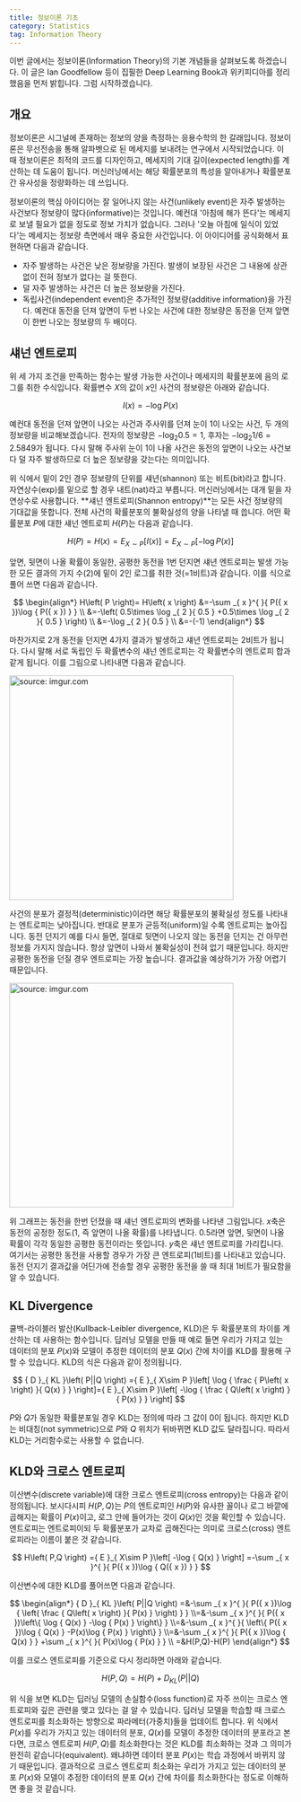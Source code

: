 ```yaml
---
title: 정보이론 기초
category: Statistics
tag: Information Theory
---
```


이번 글에서는 정보이론(Information Theory)의 기본 개념들을 살펴보도록 하겠습니다. 이 글은 Ian Goodfellow 등이 집필한 Deep Learning Book과 위키피디아를 정리했음을 먼저 밝힙니다. 그럼 시작하겠습니다.



## 개요

정보이론은 시그널에 존재하는 정보의 양을 측정하는 응용수학의 한 갈래입니다. 정보이론은 무선전송을 통해 알파벳으로 된 메세지를 보내려는 연구에서 시작되었습니다. 이 때 정보이론은 최적의 코드를 디자인하고, 메세지의 기대 길이(expected length)를 계산하는 데 도움이 됩니다. 머신러닝에서는 해당 확률분포의 특성을 알아내거나 확률분포 간 유사성을 정량화하는 데 쓰입니다.

정보이론의 핵심 아이디어는 잘 일어나지 않는 사건(unlikely event)은 자주 발생하는 사건보다 정보량이 많다(informative)는 것입니다. 예컨대 '아침에 해가 뜬다'는 메세지로 보낼 필요가 없을 정도로 정보 가치가 없습니다. 그러나 '오늘 아침에 일식이 있었다'는 메세지는 정보량 측면에서 매우 중요한 사건입니다. 이 아이디어를 공식화해서 표현하면 다음과 같습니다.

- 자주 발생하는 사건은 낮은 정보량을 가진다. 발생이 보장된 사건은 그 내용에 상관없이 전혀 정보가 없다는 걸 뜻한다.
- 덜 자주 발생하는 사건은 더 높은 정보량을 가진다.
- 독립사건(independent event)은 추가적인 정보량(additive information)을 가진다. 예컨대 동전을 던져 앞면이 두번 나오는 사건에 대한 정보량은 동전을 던져 앞면이 한번 나오는 정보량의 두 배이다.





## 섀넌 엔트로피

위 세 가지 조건을 만족하는 함수는 발생 가능한 사건이나 메세지의 확률분포에 음의 로그를 취한 수식입니다. 확률변수 $X$의 값이 $x$인 사건의 정보량은 아래와 같습니다.


$$
I\left( x \right) =-\log { P(x) }
$$


예컨대 동전을 던져 앞면이 나오는 사건과 주사위를 던져 눈이 1이 나오는 사건, 두 개의 정보량을 비교해보겠습니다. 전자의 정보량은 $-\log_{2}{0.5}=1$, 후자는 $-\log_{2}{1/6}=2.5849$가 됩니다. 다시 말해 주사위 눈이 1이 나올 사건은 동전의 앞면이 나오는 사건보다 덜 자주 발생하므로 더 높은 정보량을 갖는다는 의미입니다. 

위 식에서 밑이 2인 경우 정보량의 단위를 섀년(shannon) 또는 비트(bit)라고 합니다. 자연상수(exp)를 밑으로 할 경우 내트(nat)라고 부릅니다. 머신러닝에서는 대개 밑을 자연상수로 사용합니다. **섀넌 엔트로피(Shannon entropy)**는 모든 사건 정보량의 기대값을 뜻합니다. 전체 사건의 확률분포의 불확실성의 양을 나타낼 때 씁니다. 어떤 확률분포 $P$에 대한 섀넌 엔트로피 $H(P)$는 다음과 같습니다.


$$
H\left( P \right) =H\left( x\right) ={ E }_{ X\sim P }\left[ I\left( x \right)  \right] ={ E }_{ X\sim P }\left[ -\log { P(x) }  \right]
$$


앞면, 뒷면이 나올 확률이 동일한, 공평한 동전을 1번 던지면 섀년 엔트로피는 발생 가능한 모든 결과의 가지 수(2)에 밑이 2인 로그를 취한 것(=1비트)과 같습니다. 이를 식으로 풀어 쓰면 다음과 같습니다. 


$$
\begin{align*}
H\left( P \right)= H\left( x \right) &=-\sum _{ x }^{  }{ P({ x })\log { P({ x }) }  } \\ &=-\left( 0.5\times \log _{ 2 }{ 0.5 } +0.5\times \log _{ 2 }{ 0.5 }  \right) \\ &=-\log _{ 2 }{ 0.5 } \\ &=-(-1)
\end{align*}
$$




마찬가지로 2개 동전을 던지면 4가지 결과가 발생하고 섀년 엔트로피는 2비트가 됩니다. 다시 말해 서로 독립인 두 확률변수의 섀넌 엔트로피는 각 확률변수의 엔트로피 합과 같게 됩니다. 이를 그림으로 나타내면 다음과 같습니다.



<a href="https://imgur.com/PMVu70y"><img src="https://i.imgur.com/PMVu70y.jpg" width="400px" title="source: imgur.com" /></a>



사건의 분포가 결정적(deterministic)이라면 해당 확률분포의 불확실성 정도를 나타내는 엔트로피는 낮아집니다. 반대로 분포가 균등적(uniform)일 수록 엔트로피는 높아집니다. 동전 던지기 예를 다시 들면, 절대로 뒷면이 나오지 않는 동전을 던지는 건 아무런 정보를 가지지 않습니다. 항상 앞면이 나와서 불확실성이 전혀 없기 때문입니다. 하지만 공평한 동전을 던질 경우 엔트로피는 가장 높습니다. 결과값을 예상하기가 가장 어렵기 때문입니다. 



<a href="https://imgur.com/Pynf9sG"><img src="https://i.imgur.com/Pynf9sG.png" width="400px" title="source: imgur.com" /></a>



위 그래프는 동전을 한번 던졌을 때 섀넌 엔트로피의 변화를 나타낸 그림입니다. $x$축은 동전의 공정한 정도(1, 즉 앞면이 나올 확률)를 나타냅니다. 0.5라면 앞면, 뒷면이 나올 확률이 각각 동일한 공평한 동전이라는 뜻입니다. $y$축은 섀넌 엔트로피를 가리킵니다. 여기서는 공평한 동전을 사용할 경우가 가장 큰 엔트로피(1비트)를 나타내고 있습니다. 동전 던지기 결과값을 어딘가에 전송할 경우 공평한 동전을 쓸 때 최대 1비트가 필요함을 알 수 있습니다.





## KL Divergence

쿨백-라이블러 발산(Kullback-Leibler divergence, KLD)은 두 확률분포의 차이를 계산하는 데 사용하는 함수입니다. 딥러닝 모델을 만들 때 예로 들면 우리가 가지고 있는 데이터의 분포 $P(x)$와 모델이 추정한 데이터의 분포 $Q(x)$ 간에 차이를 KLD를 활용해 구할 수 있습니다. KLD의 식은 다음과 같이 정의됩니다.


$$
{ D }_{ KL }\left( P||Q \right) ={ E }_{ X\sim P }\left[ \log { \frac { P\left( x \right)  }{ Q(x) }  }  \right]={ E }_{ X\sim P }\left[ -\log { \frac { Q\left( x \right)  }{ P(x) }  }  \right]
$$


$P$와 $Q$가 동일한 확률분포일 경우 KLD는 정의에 따라 그 값이 0이 됩니다. 하지만 KLD는 비대칭(not symmetric)으로 $P$와 $Q$ 위치가 뒤바뀌면 KLD 값도 달라집니다. 따라서 KLD는 거리함수로는 사용할 수 없습니다.





## KLD와 크로스 엔트로피

이산변수(discrete variable)에 대한 크로스 엔트로피(cross entropy)는 다음과 같이 정의됩니다. 보시다시피 $H(P,Q)$는 $P$의 엔트로피인 $H(P)$와 유사한 꼴이나 로그 바깥에 곱해지는 확률이 $P(x)$이고, 로그 안에 들어가는 것이 $Q(x)$인 것을 확인할 수 있습니다. 엔트로피는 엔트로피이되 두 확률분포가 교차로 곱해진다는 의미로 크로스(cross) 엔트로피라는 이름이 붙은 것 같습니다.


$$
H\left( P,Q \right) ={ E }_{ X\sim P }\left[ -\log { Q(x) }  \right] =-\sum _{ x }^{  }{ P({ x })\log { Q({ x }) }  }
$$


이산변수에 대한 KLD를 풀어쓰면 다음과 같습니다.


$$
\begin{align*}
{ D }_{ KL }\left( P||Q \right) =&-\sum _{ x }^{  }{ P({ x })\log { \left( \frac { Q\left( x \right)  }{ P(x) }  \right)  }  } \\=&-\sum _{ x }^{  }{ P({ x })\left\{ \log { Q(x) } -\log { P(x) }  \right\}  } \\=&-\sum _{ x }^{  }{ \left\{ P({ x })\log { Q(x) } -P(x)\log { P(x) }  \right\}  } \\=&-\sum _{ x }^{  }{ P({ x })\log { Q(x) }  } +\sum _{ x }^{  }{ P(x)\log { P(x) }  } \\ =&H(P,Q)-H(P)
\end{align*}
$$


이를 크로스 엔트로피를 기준으로 다시 정리하면 아래와 같습니다.


$$
H\left( P,Q \right) =H\left( P \right) +{ D }_{ KL }\left( P||Q \right)
$$


위 식을 보면 KLD는 딥러닝 모델의 손실함수(loss function)로 자주 쓰이는 크로스 엔트로피와 깊은 관련을 맺고 있다는 걸 알 수 있습니다. 딥러닝 모델을 학습할 때 크로스 엔트로피를 최소화하는 방향으로 파라메터(가중치)들을 업데이트 합니다. 위 식에서 $P(x)$를 우리가 가지고 있는 데이터의 분포, $Q(x)$를 모델이 추정한 데이터의 분포라고 본다면, 크로스 엔트로피 $H(P,Q)$를 최소화한다는 것은 KLD를 최소화하는 것과 그 의미가 완전히 같습니다(equivalent). 왜냐하면 데이터 분포 $P(x)$는 학습 과정에서 바뀌지 않기 때문입니다. 결과적으로 크로스 엔트로피 최소화는 우리가 가지고 있는 데이터의 분포 $P(x)$와 모델이 추정한 데이터의 분포 $Q(x)$ 간에 차이를 최소화한다는 정도로 이해하면 좋을 것 같습니다. 